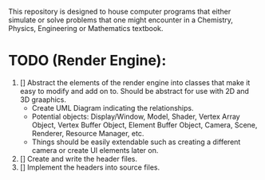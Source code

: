 This repository is designed to house computer programs that either simulate or solve problems that one might encounter in a Chemistry, Physics, Engineering or Mathematics textbook.

# TODO (Render Engine):

1. [] Abstract the elements of the render engine into classes that make it easy to modify and add on to. Should be abstract for use
      with 2D and 3D graaphics.
    - Create UML Diagram indicating the relationships.
    - Potential objects: Display/Window, Model, Shader, Vertex Array Object, Vertex Buffer Object, Element Buffer Object,
      Camera, Scene, Renderer, Resource Manager, etc.
    - Things should be easily extendable such as creating a different camera or create UI elements later on.
2. [] Create and write the header files.
3. [] Implement the headers into source files.